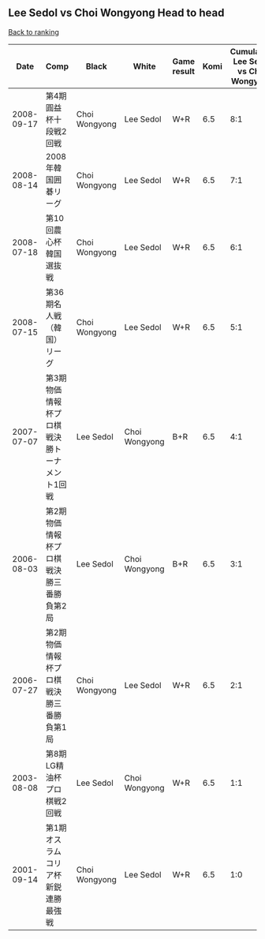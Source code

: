 ## Lee Sedol vs Choi Wongyong Head to head

[Back to ranking](../../index.md)




| **Date** | **Comp** | **Black** | **White** | **Game result** | **Komi** | **Cumulative Lee Sedol vs Choi Wongyong** | **Lee Sedol streak** | **Choi Wongyong streak** | 
| --- | --- | --- | --- | --- | --- | --- | --- | --- |
| 2008-09-17 | 第4期圓益杯十段戦2回戦 | Choi Wongyong | Lee Sedol | W+R | 6.5 | 8:1 | 7 | 0 | 
| 2008-08-14 | 2008年韓国囲碁リーグ | Choi Wongyong | Lee Sedol | W+R | 6.5 | 7:1 | 6 | 0 | 
| 2008-07-18 | 第10回農心杯韓国選抜戦 | Choi Wongyong | Lee Sedol | W+R | 6.5 | 6:1 | 5 | 0 | 
| 2008-07-15 | 第36期名人戦（韓国）リーグ | Choi Wongyong | Lee Sedol | W+R | 6.5 | 5:1 | 4 | 0 | 
| 2007-07-07 | 第3期物価情報杯プロ棋戦決勝トーナメント1回戦 | Lee Sedol | Choi Wongyong | B+R | 6.5 | 4:1 | 3 | 0 | 
| 2006-08-03 | 第2期物価情報杯プロ棋戦決勝三番勝負第2局 | Lee Sedol | Choi Wongyong | B+R | 6.5 | 3:1 | 2 | 0 | 
| 2006-07-27 | 第2期物価情報杯プロ棋戦決勝三番勝負第1局 | Choi Wongyong | Lee Sedol | W+R | 6.5 | 2:1 | 1 | 0 | 
| 2003-08-08 | 第8期LG精油杯プロ棋戦2回戦 | Lee Sedol | Choi Wongyong | W+R | 6.5 | 1:1 | 0 | 1 | 
| 2001-09-14 | 第1期オスラムコリア杯新鋭連勝最強戦 | Choi Wongyong | Lee Sedol | W+R | 6.5 | 1:0 | 1 | 0 |




